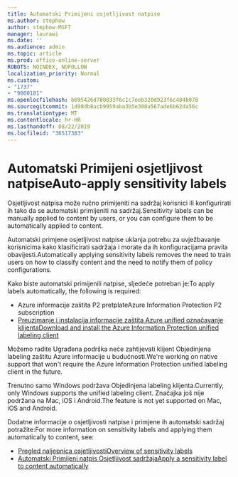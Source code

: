 ```yaml
---
title: Automatski Primijeni osjetljivost natpise
ms.author: stephow
author: stephow-MSFT
manager: laurawi
ms.date: ''
ms.audience: admin
ms.topic: article
ms.prod: office-online-server
ROBOTS: NOINDEX, NOFOLLOW
localization_priority: Normal
ms.custom:
- "1737"
- "9000181"
ms.openlocfilehash: b095426d780033f6c1c7eeb320d923f6c484b078
ms.sourcegitcommit: 1d98db8acb9959aba3b5e308a567ade6b62da56c
ms.translationtype: MT
ms.contentlocale: hr-HR
ms.lasthandoff: 08/22/2019
ms.locfileid: "36517383"
---
```

# <a name="auto-apply-sensitivity-labels"></a><span data-ttu-id="91b41-102">Automatski Primijeni osjetljivost natpise</span><span class="sxs-lookup"><span data-stu-id="91b41-102">Auto-apply sensitivity labels</span></span>

<span data-ttu-id="91b41-103">Osjetljivost natpisa može ručno primijeniti na sadržaj korisnici ili konfigurirati ih tako da se automatski primijeniti na sadržaj.</span><span class="sxs-lookup"><span data-stu-id="91b41-103">Sensitivity labels can be manually applied to content by users, or you can configure them to be automatically applied to content.</span></span>

<span data-ttu-id="91b41-104">Automatski primjene osjetljivost natpise uklanja potrebu za uvježbavanje korisnicima kako klasificirati sadržaja i morate da ih konfiguracijama pravila obavijesti.</span><span class="sxs-lookup"><span data-stu-id="91b41-104">Automatically applying sensitivity labels removes the need to train users on how to classify content and the need to notify them of policy configurations.</span></span>

<span data-ttu-id="91b41-105">Kako biste automatski primijenili natpise, sljedeće potreban je:</span><span class="sxs-lookup"><span data-stu-id="91b41-105">To apply labels automatically, the following is required:</span></span>

- <span data-ttu-id="91b41-106">Azure informacije zaštita P2 pretplate</span><span class="sxs-lookup"><span data-stu-id="91b41-106">Azure Information Protection P2 subscription</span></span>
- [<span data-ttu-id="91b41-107">Preuzimanje i instalacija informacije zaštita Azure unified označavanje klijenta</span><span class="sxs-lookup"><span data-stu-id="91b41-107">Download and install the Azure Information Protection unified labeling client</span></span>](https://docs.microsoft.com/azure/information-protection/rms-client/install-unifiedlabelingclient-app)

<span data-ttu-id="91b41-108">Možemo radite Ugrađena podrška neće zahtijevati klijent Objedinjena labeling zaštitu Azure informacije u budućnosti.</span><span class="sxs-lookup"><span data-stu-id="91b41-108">We're working on native support that won't require the Azure Information Protection unified labeling client in the future.</span></span>

<span data-ttu-id="91b41-109">Trenutno samo Windows podržava Objedinjena labeling klijenta.</span><span class="sxs-lookup"><span data-stu-id="91b41-109">Currently, only Windows supports the unified labeling client.</span></span>  <span data-ttu-id="91b41-110">Značajka još nije podržana na Mac, iOS i Android.</span><span class="sxs-lookup"><span data-stu-id="91b41-110">The feature is not yet supported on Mac, iOS and Android.</span></span>

<span data-ttu-id="91b41-111">Dodatne informacije o osjetljivosti natpise i primjene ih automatski sadržaj potražite:</span><span class="sxs-lookup"><span data-stu-id="91b41-111">For more information on sensitivity labels and applying them automatically to content,  see:</span></span>

- [<span data-ttu-id="91b41-112">Pregled naljepnica osjetljivosti</span><span class="sxs-lookup"><span data-stu-id="91b41-112">Overview of sensitivity labels</span></span>](https://docs.microsoft.com/office365/securitycompliance/sensitivity-labels)
- [<span data-ttu-id="91b41-113">Automatski Primijeni natpis Osjetljivost sadržaja</span><span class="sxs-lookup"><span data-stu-id="91b41-113">Apply a sensitivity label to content automatically</span></span>](https://docs.microsoft.com/office365/securitycompliance/apply_sensitivity_label_automatically)